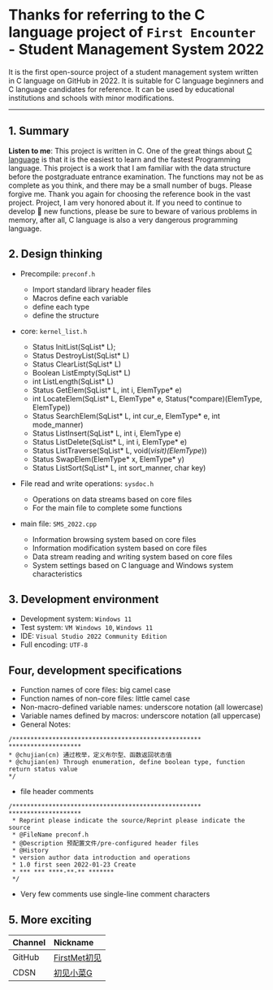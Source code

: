 # Thanks for referring to the C language project of `First Encounter` - Student Management System 2022

It is the first open-source project of a student management system written in C language on GitHub in 2022. It is suitable for C language beginners and C language candidates for reference. It can be used by educational institutions and schools with minor modifications.

---

## 1. Summary

**Listen to me**: This project is written in C. One of the great things about [C language](https://zh.wikipedia.org/wiki/C%E8%AF%AD%E8%A8%80) is that it is the easiest to learn and the fastest Programming language. This project is a work that I am familiar with the data structure before the postgraduate entrance examination. The functions may not be as complete as you think, and there may be a small number of bugs. Please forgive me. Thank you again for choosing the reference book in the vast project. Project, I am very honored about it. If you need to continue to develop 🚧 new functions, please be sure to beware of various problems in memory, after all, C language is also a very dangerous programming language.

## 2. Design thinking

- Precompile: `preconf.h`
  
  - Import standard library header files
  - Macros define each variable
  - define each type
  - define the structure
- core: `kernel_list.h`
  
  - Status InitList(SqList* L);
  - Status DestroyList(SqList* L)
  - Status ClearList(SqList* L)
  - Boolean ListEmpty(SqList* L)
  - int ListLength(SqList* L)
  - Status GetElem(SqList* L, int i, ElemType* e)
  - int LocateElem(SqList* L, ElemType* e, Status(*compare)(ElemType, ElemType))
  - Status SearchElem(SqList* L, int cur_e, ElemType* e, int mode_manner)
  - Status ListInsert(SqList* L, int i, ElemType e)
  - Status ListDelete(SqList* L, int i, ElemType* e)
  - Status ListTraverse(SqList* L, void(*visit)(ElemType*))
  - Status SwapElem(ElemType* x, ElemType* y)
  - Status ListSort(SqList* L, int sort_manner, char key)
- File read and write operations: `sysdoc.h`
  
  - Operations on data streams based on core files
  - For the main file to complete some functions
- main file: `SMS_2022.cpp`
  
  - Information browsing system based on core files
  - Information modification system based on core files
  - Data stream reading and writing system based on core files
  - System settings based on C language and Windows system characteristics

## 3. Development environment

- Development system: `Windows 11`
- Test system: `VM Windows 10`, `Windows 11`
- IDE: `Visual Studio 2022 Community Edition`
- Full encoding: `UTF-8`

## Four, development specifications

- Function names of core files: big camel case
- Function names of non-core files: little camel case
- Non-macro-defined variable names: underscore notation (all lowercase)
- Variable names defined by macros: underscore notation (all uppercase)
- General Notes:

````
/**************************************************** ********************
* @chujian(cn) 通过枚举，定义布尔型、函数返回状态值
* @chujian(en) Through enumeration, define boolean type, function return status value
*/
````

- file header comments

````
/**************************************************** ********************
 * Reprint please indicate the source/Reprint please indicate the source
 * @FileName preconf.h
 * @Description 预配置文件/pre-configured header files
 * @History
 * version author data introduction and operations
 * 1.0 first seen 2022-01-23 Create
 * *** *** ****-**-** *******
 */
````

- Very few comments use single-line comment characters

## 5. More exciting

| Channel | Nickname |
| :-------- | :----- |
| GitHub | [FirstMet初见](https://github.com/ITchujian)|
| CDSN | [初见小菜G](https://blog.csdn.net/weixin_46231858) |
